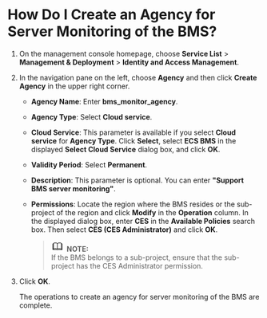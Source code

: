 # How Do I Create an Agency for Server Monitoring of the BMS?<a name="EN-US_TOPIC_0142827127"></a>

1.  On the management console homepage, choose  **Service List**  \>  **Management & Deployment**  \>  **Identity and Access Management**.
2.  In the navigation pane on the left, choose  **Agency**  and then click  **Create Agency**  in the upper right corner.
    -   **Agency Name**: Enter  **bms\_monitor\_agency**.
    -   **Agency Type**: Select  **Cloud service**.
    -   **Cloud Service**: This parameter is available if you select  **Cloud service**  for  **Agency Type**. Click  **Select**, select  **ECS BMS**  in the displayed  **Select Cloud Service**  dialog box, and click  **OK**.
    -   **Validity Period**: Select  **Permanent**.
    -   **Description**: This parameter is optional. You can enter  **"Support BMS server monitoring"**.
    -   **Permissions**: Locate the region where the BMS resides or the sub-project of the region and click  **Modify**  in the  **Operation**  column. In the displayed dialog box, enter  **CES**  in the  **Available Policies**  search box. Then select  **CES \(CES Administrator\)**  and click  **OK**.

        >![](public_sys-resources/icon-note.gif) **NOTE:**   
        >If the BMS belongs to a sub-project, ensure that the sub-project has the CES Administrator permission.  


3.  Click  **OK**. 

    The operations to create an agency for server monitoring of the BMS are complete.


